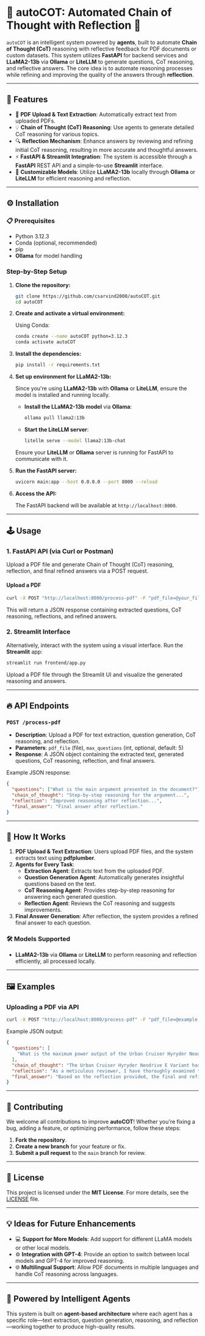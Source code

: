 
# 🚀 autoCOT: Automated Chain of Thought with Reflection 🤖

`autoCOT` is an intelligent system powered by **agents**, built to automate **Chain of Thought (CoT)** reasoning with reflective feedback for PDF documents or custom datasets. This system utilizes **FastAPI** for backend services and **LLaMA2-13b** via **Ollama** or **LiteLLM** to generate questions, CoT reasoning, and reflective answers. The core idea is to automate reasoning processes while refining and improving the quality of the answers through **reflection**.

---

## 🌟 Features

- 📝 **PDF Upload & Text Extraction**: Automatically extract text from uploaded PDFs.
- 💡 **Chain of Thought (CoT) Reasoning**: Use agents to generate detailed CoT reasoning for various topics.
- 🔍 **Reflection Mechanism**: Enhance answers by reviewing and refining initial CoT reasoning, resulting in more accurate and thoughtful answers.
- ⚡ **FastAPI & Streamlit Integration**: The system is accessible through a **FastAPI** REST API and a simple-to-use **Streamlit** interface.
- 🔧 **Customizable Models**: Utilize **LLaMA2-13b** locally through **Ollama** or **LiteLLM** for efficient reasoning and reflection.

---

## ⚙️ Installation

### 📋 Prerequisites

- Python 3.12.3
- Conda (optional, recommended)
- pip
- **Ollama** for model handling

### Step-by-Step Setup

1. **Clone the repository:**

   ```bash
   git clone https://github.com/csarvind2000/autoCOT.git
   cd autoCOT
   ```

2. **Create and activate a virtual environment:**

   Using Conda:

   ```bash
   conda create --name autoCOT python=3.12.3
   conda activate autoCOT
   ```

3. **Install the dependencies:**

   ```bash
   pip install -r requirements.txt
   ```

4. **Set up environment for LLaMA2-13b:**

   Since you're using **LLaMA2-13b** with **Ollama** or **LiteLLM**, ensure the model is installed and running locally.

   - **Install the LLaMA2-13b model** via **Ollama**:

     ```bash
     ollama pull llama2:13b
     ```

   - **Start the LiteLLM server**:

     ```bash
     litellm serve --model llama2:13b-chat
     ```

   Ensure your **LiteLLM** or **Ollama** server is running for FastAPI to communicate with it.

5. **Run the FastAPI server:**

   ```bash
   uvicorn main:app --host 0.0.0.0 --port 8000 --reload
   ```

6. **Access the API:**

   The FastAPI backend will be available at `http://localhost:8000`.

---

## 🕹️ Usage

### 1. **FastAPI API (via Curl or Postman)**

Upload a PDF file and generate Chain of Thought (CoT) reasoning, reflection, and final refined answers via a POST request.

#### Upload a PDF

```bash
curl -X POST "http://localhost:8000/process-pdf" -F "pdf_file=@your_file.pdf"
```

This will return a JSON response containing extracted questions, CoT reasoning, reflections, and refined answers.

### 2. **Streamlit Interface**

Alternatively, interact with the system using a visual interface. Run the **Streamlit** app:

```bash
streamlit run frontend/app.py
```

Upload a PDF file through the Streamlit UI and visualize the generated reasoning and answers.

---

## 🔥 API Endpoints

### `POST /process-pdf`

- **Description**: Upload a PDF for text extraction, question generation, CoT reasoning, and reflection.
- **Parameters**: `pdf_file` (file), `max_questions` (int, optional, default: 5)
- **Response**: A JSON object containing the extracted text, generated questions, CoT reasoning, reflection, and final answers.

Example JSON response:

```json
{
  "questions": ["What is the main argument presented in the document?"],
  "chain_of_thought": "Step-by-step reasoning for the argument...",
  "reflection": "Improved reasoning after reflection...",
  "final_answer": "Final answer after reflection."
}
```

---

## 🧠 How It Works

1. **PDF Upload & Text Extraction**: Users upload PDF files, and the system extracts text using **pdfplumber**.
2. **Agents for Every Task**:
   - **Extraction Agent**: Extracts text from the uploaded PDF.
   - **Question Generation Agent**: Automatically generates insightful questions based on the text.
   - **CoT Reasoning Agent**: Provides step-by-step reasoning for answering each generated question.
   - **Reflection Agent**: Reviews the CoT reasoning and suggests improvements.
3. **Final Answer Generation**: After reflection, the system provides a refined final answer to each question.

### 🛠 Models Supported

- **LLaMA2-13b** via **Ollama** or **LiteLLM** to perform reasoning and reflection efficiently, all processed locally.

---

## 🖼 Examples

### Uploading a PDF via API

```bash
curl -X POST "http://localhost:8000/process-pdf" -F "pdf_file=@example.pdf"
```

Example JSON output:

```json
{
  "questions": [
    "What is the maximum power output of the Urban Cruiser Hyryder Neodrive E Variant's engine?"
  ],
  "chain_of_thought": "The Urban Cruiser Hyryder Neodrive E Variant has a 1462 cc petrol engine.\n2. The maximum power output of the engine is 75 kW (101.9PS) at 6000 rpm.\n3. This information is provided in the context, and it states that the torque of the engine is 135Nm at 4400 rpm.\n4. Based on the information provided, the maximum power output of the Urban Cruiser Hyryder Neodrive E Variant's engine is 75 kW (101.9PS) at 6000 rpm.\n\nClear and concise answer: The maximum power output of the Urban Cruiser Hyryder Neodrive E Variant's engine is 75 kW (101.9PS) at 6000 rpm.",
  "reflection": "As a meticulous reviewer, I have thoroughly examined the information provided regarding the Urban Cruiser Hyryder Neodrive E Variant's engine specifications. Here is my corrected and improved chain-of-thought reasoning:\n\n1. The Urban Cruiser Hyryder Neodrive E Variant has a 1462 cc petrol engine, delivering a maximum power output of 75 kW (101.9PS) at 6000 rpm and a torque of 135Nm at 4400 rpm.\n2. The engine features a 5-speed manual transmission and a 2WD drive type, providing smooth power delivery and excellent road handling.\n3. In terms of dimensions, the Urban Cruiser Hyryder Neodrive E Variant measures 4365 mm in length, 1795 mm in width, and 1635 mm in height, with a wheelbase of 2600 mm and a turning radius of 5.4 m.\n4. The suspension system consists of MacPherson struts at the front and torsion beams at the rear, providing a comfortable ride and responsive handling.\n5. Braking is facilitated by ventilated discs at the front and solid discs at the rear, ensuring reliable stopping power and safety on the road.\n6. The Urban Cruiser Hyryder Neodrive E Variant rides on steel wheels with full wheel caps, fitted with 215/60 R17 tires for a comfortable ride and excellent grip on various road surfaces.\n7. However, details regarding the hybrid system, battery type and voltage, motor generator type, and total system max power are not provided for this variant.\n8. The exterior features of the Urban Cruiser Hyryder Neodrive E Variant include Bi-Halogen Projector Headlamps, LED Position lamps and Twin LED Day-time running lamps/Side turn lamps, LED Tail Stop Lamps and High mount stop lamps, and Outside Rear View Mirrors (ORVM) with turn indicators.\n9. The variant also features Black wheel arch cladding for both the front and rear, along with Silver Back door garnish and Silver Skid Plates (Front & Rear), giving it a sleek and sporty appearance.\n10. Certain features such as Roof Rails and Front Variable Intermittent wipers are not available, but the variant includes Front Windshield, Front Door, Rear Door, Quarter, and Back Door Green Glass for improved visibility and safety.\n\nBased on the information provided, the maximum power output of the Urban Cruiser Hyryder Neodrive E Variant's engine is 75 kW (101.9PS) at 6000 rpm, with a torque of 135Nm at 4400 rpm. The variant features a 5-speed manual transmission and a 2WD drive type, along with a comprehensive list of exterior features that enhance its performance, comfort, and style.",
  "final_answer": "Based on the reflection provided, the final and refined answer to the question \"What is the maximum power output of the Urban Cruiser Hyryder Neodrive E Variant's engine?\" is:\n\nThe Urban Cruiser Hyryder Neodrive E Variant has a maximum power output of 75 kW (101.9PS) at 6000 rpm, with a torque of 135Nm at 4400 rpm.\n\nThis answer is based on the information provided in points 1 and 2 of the reflection, which states that the engine has a maximum power output of 75 kW (101.9PS) at 6000 rpm and a torque of 135Nm at 4400 rpm. The answer also takes into account the 5-speed manual transmission and 2WD drive type, which are features of the Urban Cruiser Hyryder Neodrive E Variant as stated in points 3 and 4 of the reflection..."
}
```

---

## 🙌 Contributing

We welcome all contributions to improve **autoCOT**! Whether you're fixing a bug, adding a feature, or optimizing performance, follow these steps:

1. **Fork the repository**.
2. **Create a new branch** for your feature or fix.
3. **Submit a pull request** to the `main` branch for review.

---

## 📄 License

This project is licensed under the **MIT License**. For more details, see the [LICENSE](LICENSE) file.

---

## 💡 Ideas for Future Enhancements

- 💻 **Support for More Models**: Add support for different LLaMA models or other local models.
- ⚙️ **Integration with GPT-4**: Provide an option to switch between local models and GPT-4 for improved reasoning.
- 🌐 **Multilingual Support**: Allow PDF documents in multiple languages and handle CoT reasoning across languages.

---

## 🎯 Powered by Intelligent Agents

This system is built on **agent-based architecture** where each agent has a specific role—text extraction, question generation, reasoning, and reflection—working together to produce high-quality results.

